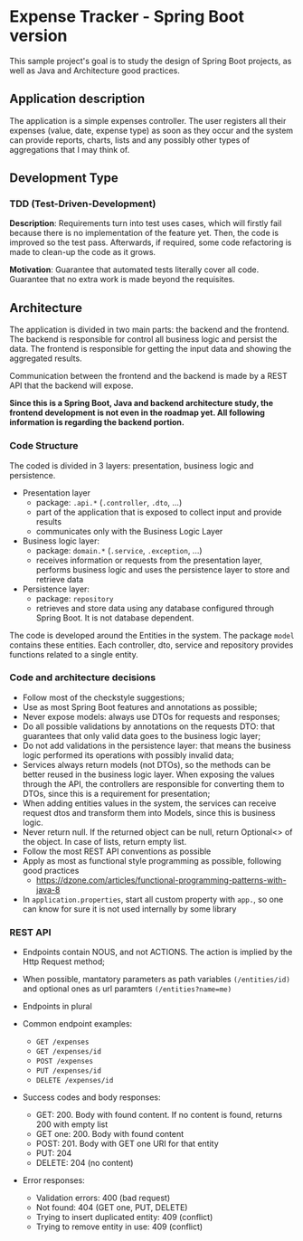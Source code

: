# Expense Tracker - Spring Boot version
This sample project's goal is to study the design of Spring Boot projects, as well as Java and Architecture good practices.

## Application description
The application is a simple expenses controller. The user registers all their expenses (value,
date, expense type) as soon as they occur and the system can provide reports, charts, lists
and any possibly other types of aggregations that I may think of.

## Development Type
### TDD (Test-Driven-Development)

**Description**: Requirements turn into test uses cases, which will firstly fail
because there is no implementation of the feature yet. Then, the code is improved
so the test pass. Afterwards, if required, some code refactoring is made to clean-up
the code as it grows. 

**Motivation**: Guarantee that automated tests literally cover all code. Guarantee
that no extra work is made beyond the requisites.

## Architecture

The application is divided in two main parts: the backend and the frontend. The backend
is responsible for control all business logic and persist the data. The frontend is responsible
for getting the input data and showing the aggregated results.

Communication between the frontend and the backend is made by a REST API that the backend will expose.

**Since this is a Spring Boot, Java and backend architecture study, the frontend development is
not even in the roadmap yet. All following information is regarding the backend portion.**

### Code Structure

The coded is divided in 3 layers: presentation, business logic and persistence.

- Presentation layer
    - package: `.api.*` (`.controller`, `.dto`, ...)
    - part of the application that is exposed to collect input and provide results
    - communicates only with the Business Logic Layer
- Business logic layer:
    - package: `domain.*` (`.service`, `.exception`, ...)
    - receives information or requests from the presentation layer, performs business logic
    and uses the persistence layer to store and retrieve data
- Persistence layer:
    - package: `repository`
    - retrieves and store data using any database configured through Spring Boot. It is not database
    dependent.
    
The code is developed around the Entities in the system. The package `model` contains these entities.
Each controller, dto, service and repository provides functions related to a single entity.

### Code and architecture decisions
- Follow most of the checkstyle suggestions;
- Use as most Spring Boot features and annotations as possible;
- Never expose models: always use DTOs for requests and responses;
- Do all possible validations by annotations on the requests DTO: that guarantees that only valid data
goes to the business logic layer;
- Do not add validations in the persistence layer: that means the business logic performed its operations
with possibly invalid data;
- Services always return models (not DTOs), so the methods can be better reused in the business logic layer. When
exposing the values through the API, the controllers are responsible for converting them to DTOs, since
this is a requirement for presentation;
- When adding entities values in the system, the services can receive request dtos and transform
them into Models, since this is business logic. 
- Never return null. If the returned object can be null, return Optional<> of the object.
In case of lists, return empty list.
- Follow the most REST API conventions as possible 
- Apply as most as functional style programming as possible, following good practices
    - https://dzone.com/articles/functional-programming-patterns-with-java-8
- In `application.properties`, start all custom property with `app.`, so one can know for sure it is not used internally
by some library

### REST API
- Endpoints contain NOUS, and not ACTIONS. The action is implied by the Http Request method;
- When possible, mantatory parameters as path variables `(/entities/id)` and optional ones
as url paramters `(/entities?name=me)`
- Endpoints in plural
- Common endpoint examples:
    - `GET /expenses`
    - `GET /expenses/id`
    - `POST /expenses`
    - `PUT /expenses/id`
    - `DELETE /expenses/id`

- Success codes and body responses:
    - GET: 200. Body with found content. If no content is found, returns 200 with empty list
    - GET one: 200. Body with found content
    - POST: 201. Body with GET one URI for that entity
    - PUT: 204
    - DELETE: 204 (no content)
    
- Error responses:
    - Validation errors: 400 (bad request)
    - Not found: 404 (GET one, PUT, DELETE)
    - Trying to insert duplicated entity: 409 (conflict)
    - Trying to remove entity in use: 409 (conflict)
